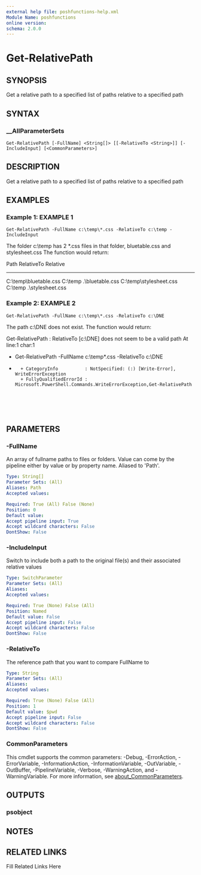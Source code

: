 ```yaml
---
external help file: poshfunctions-help.xml
Module Name: poshfunctions
online version: 
schema: 2.0.0
---
```


# Get-RelativePath

## SYNOPSIS

Get a relative path to a specified list of paths relative to a specified path

## SYNTAX

### __AllParameterSets

```
Get-RelativePath [-FullName] <String[]> [[-RelativeTo <String>]] [-IncludeInput] [<CommonParameters>]
```

## DESCRIPTION

Get a relative path to a specified list of paths relative to a specified path


## EXAMPLES

### Example 1: EXAMPLE 1

```
Get-RelativePath -FullName c:\temp\*.css -RelativeTo c:\temp -IncludeInput
```

The folder c:\temp has 2 *.css files in that folder, bluetable.css and stylesheet.css
The function would return:

Path                   RelativeTo  Relative
----                   ----------  --------
C:\temp\bluetable.css  C:\temp     .\bluetable.css
C:\temp\stylesheet.css C:\temp     .\stylesheet.css





### Example 2: EXAMPLE 2

```
Get-RelativePath -FullName c:\temp\*.css -RelativeTo c:\DNE
```

The path c:\DNE does not exist.
The function would return:

Get-RelativePath : RelativeTo [c:\DNE] does not seem to be a valid path
At line:1 char:1
+ Get-RelativePath -FullName c:\temp\*.css -RelativeTo c:\DNE
+ ~~~~~~~~~~~~~~~~~~~~~~~~~~~~~~~~~~~~~~~~~~~~~~~~~~~~~~~~~~~~~~~~~~~~~
    + CategoryInfo          : NotSpecified: (:) [Write-Error], WriteErrorException
    + FullyQualifiedErrorId : Microsoft.PowerShell.Commands.WriteErrorException,Get-RelativePath






## PARAMETERS

### -FullName

An array of fullname paths to files or folders.
Value can come by the pipeline either by value or by property name.
Aliased to 'Path'.

```yaml
Type: String[]
Parameter Sets: (All)
Aliases: Path
Accepted values: 

Required: True (All) False (None)
Position: 0
Default value: 
Accept pipeline input: True
Accept wildcard characters: False
DontShow: False
```

### -IncludeInput

Switch to include both a path to the original file(s) and their associated relative values

```yaml
Type: SwitchParameter
Parameter Sets: (All)
Aliases: 
Accepted values: 

Required: True (None) False (All)
Position: Named
Default value: False
Accept pipeline input: False
Accept wildcard characters: False
DontShow: False
```

### -RelativeTo

The reference path that you want to compare FullName to

```yaml
Type: String
Parameter Sets: (All)
Aliases: 
Accepted values: 

Required: True (None) False (All)
Position: 1
Default value: $pwd
Accept pipeline input: False
Accept wildcard characters: False
DontShow: False
```


### CommonParameters

This cmdlet supports the common parameters: -Debug, -ErrorAction, -ErrorVariable, -InformationAction, -InformationVariable, -OutVariable, -OutBuffer, -PipelineVariable, -Verbose, -WarningAction, and -WarningVariable. For more information, see [about_CommonParameters](http://go.microsoft.com/fwlink/?LinkID=113216).

## OUTPUTS

### psobject


## NOTES



## RELATED LINKS

Fill Related Links Here


